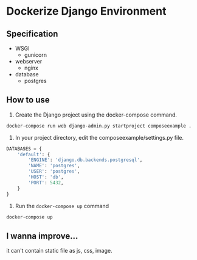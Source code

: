 # Dockerize Django Environment

## Specification

* WSGI
  * gunicorn
* webserver
    * nginx
* database
    * postgres

## How to use

1. Create the Django project using the docker-compose command.
```sh
docker-compose run web django-admin.py startproject composeexample .
```

1. In your project directory, edit the composeexample/settings.py file.
```python
DATABASES = {
    'default': {
        'ENGINE': 'django.db.backends.postgresql',
        'NAME': 'postgres',
        'USER': 'postgres',
        'HOST': 'db',
        'PORT': 5432,
    }
}
```

1. Run the `docker-compose up` command
```sh
docker-compose up
```

## I wanna improve...
it can't contain static file as js, css, image.
